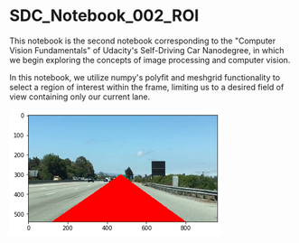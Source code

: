 # SDC_Notebook_002_ROI

This notebook is the second notebook corresponding to the "Computer Vision Fundamentals" of Udacity's Self-Driving Car Nanodegree, in which we begin exploring the concepts of image processing and computer vision.

In this notebook, we utilize numpy's polyfit and meshgrid functionality to select a region of interest within the frame, limiting us to a desired field of view containing only our current lane.

![Region Of Interest](/images/ROI.png)

